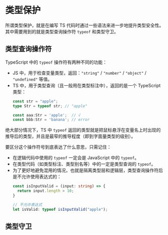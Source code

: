 # 类型保护

所谓类型保护，就是在编写 TS 代码时通过一些语法来进一步地提升类型安全性。其中需要用到的就是类型查询操作符 `typeof` 和类型守卫。

## 类型查询操作符

TypeScript 中的 `typeof` 操作符有两种不同的功能：

* JS 中，用于检查变量类型，返回：`"string"` / `"number"` / `"object"` / `"undefined"` 等值。
* TS 中，用于类型查询（且一般用在类型标注中），返回的是一个 TypeScript 类型：
  ```typescript
  const str = "apple";
  type Str = typeof str; // "apple"

  const aaa:Str = 'apple';  // √
  const bbb:Str = 'banana'; // error
  ```

绝大部分情况下，TS 中 `typeof` 返回的类型就是把鼠标悬浮在变量名上时出现的推导后的类型，并且是最窄的推导程度（即到字面量类型的级别）。

要区分这个操作符号到底表达了什么意思，只需记住：

* 在逻辑代码中使用的 `typeof` 一定会是 JavaScript 中的 `typeof`。
* 在类型代码（如类型标注、类型别名等）中的一定是类型查询的 `typeof`。
* 为了更好地避免混用的情况，也就是隔离类型层和逻辑层，类型查询操作符后是不允许使用表达式的：
  ```typescript
  const isInputValid = (input: string) => {
    return input.length > 10;
  }

  // 不允许表达式
  let isValid: typeof isInputValid("apple");
  ```

## 类型守卫
